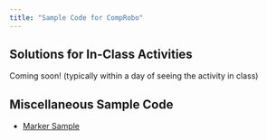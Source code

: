 ```yaml
---
title: "Sample Code for CompRobo"
---
```


## Solutions for In-Class Activities

Coming soon! (typically within a day of seeing the activity in class)

## Miscellaneous Sample Code

* [Marker Sample](marker_sample)
